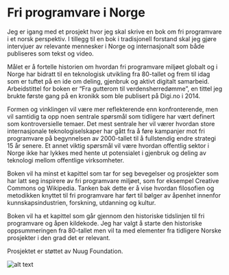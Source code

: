 # Fri programvare i Norge

Jeg er igang med et prosjekt hvor jeg skal skrive en bok om fri programvare i et norsk perspektiv. I tillegg til en bok i tradisjonell forstand skal jeg gjøre intervjuer av relevante mennesker i Norge og internasjonalt som både publiseres som tekst og video.

Målet er å fortelle historien om hvordan fri programvare miljøet globalt og i Norge har bidratt til en teknologisk utvikling fra 80-tallet og frem til idag som er tuftet på en ide om deling, gjenbruk og aktivt digitalt samarbeid. Arbeidstittel for boken er “Fra gutterom til verdensherredømme”, en tittel jeg brukte første gang på en kronikk som ble publisert på Digi.no i 2014.

Formen og vinklingen vil være mer reflekterende enn konfronterende, men vil samtidig ta opp noen sentrale spørsmål som tidligere har vært definert som kontroversielle temaer. Det mest sentrale her vil værer hvordan store internasjonale teknologiselskaper har gått fra å føre kampanjer mot fri programvare på begynnelsen av 2000-tallet til å fullstendig endre strategi 15 år senere. Et annet viktig spørsmål vil være hvordan offentlig sektor i Norge ikke har lykkes med hente ut potensialet i gjenbruk og deling av teknologi mellom offentlige virksomheter.

Boken vil ha minst et kapittel som tar for seg bevegelser og prosjekter som har latt seg inspirere av fri programvare miljøet, som for eksempel Creative Commons og Wikipedia. Tanken bak dette er å vise hvordan filosofien og metodikken knyttet til fri programvare har ført til bølger av åpenhet innenfor kunnskapsindustrien, forskning, utdanning og kultur.

Boken vil ha et kapittel som går gjennom den historiske tidslinjen til fri programvare og åpen kildekode. Jeg har valgt å starte den historiske oppsummeringen fra 80-tallet men vil ta med elementer fra tidligere Norske prosjekter i den grad det er relevant.


Prosjektet er støttet av Nuug Foundation. 

 
![alt text][logo]

[logo]: https://github.com/christer-io/fri-programvare-i-norge/blob/master/Ressurser/Bilder/nuugf_neg_290x90.png "Logo Title Text 2"



